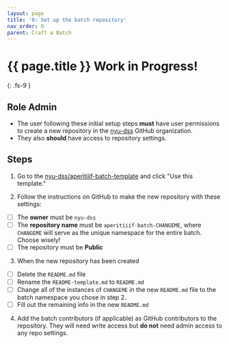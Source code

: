 ```yaml
---
layout: page
title: '0: Set up the batch repository'
nav_order: 0
parent: Craft a Batch
---
```

# {{ page.title }} <span class="label label-purple">Work in Progress!</span>
{: .fs-9 }

## Role <span class="label label-green">Admin</span>

- The user following these initial setup steps **must** have user permissions to create a new repository in the [nyu-dss](https://github.com/nyu-dss) GitHub organization.
- They also **should** have access to repository settings.

## Steps

1. Go to the <a href="https://github.com/nyu-dss/aperitiiif-batch-template" target="_blank">nyu-dss/aperitiiif-batch-template</a> and click "Use this template."

2. Follow the instructions on GitHub to make the new repository with these settings:  
  - [ ] The **owner** must be `nyu-dss`
  - [ ] The **repository name** must be `aperitiiif-batch-CHANGEME`, where `CHANGEME` will serve as the unique namespace for the entire batch. Choose wisely!
  - [ ] The repository must be **Public**

3. When the new repository has been created
 - [ ] Delete the `README.md` file
 - [ ] Rename the `README-template.md` to `README.md`
 - [ ] Change all of the instances of `CHANGEME` in the new `README.md` file to the batch namespace you chose in step 2.
 - [ ] Fill out the remaining info in the new `README.md`

4. Add the batch contributors (if applicable) as GitHub contributors to the repository. They will need write access but **do not** need admin access to any repo settings.

